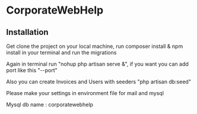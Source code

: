 <h1>CorporateWebHelp</h1>


## Installation

Get clone the project on your local machine, run composer install & npm install in your terminal and run the migrations

Again in terminal run "nohup php artisan serve &", if you want you can add port like this "--port"

Also you can create Invoices and Users with seeders "php artisan db:seed"

Please make your settings in environment file for mail and mysql

Mysql db name : corporatewebhelp
